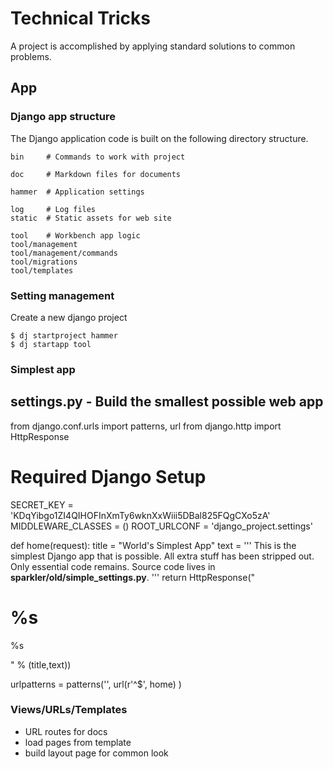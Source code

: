 # Technical Tricks

A project is accomplished by applying standard solutions to common problems.


## App

### Django app structure

The Django application code is built on the following directory structure.

    bin     # Commands to work with project

    doc     # Markdown files for documents

    hammer  # Application settings

    log     # Log files
    static  # Static assets for web site

    tool    # Workbench app logic
    tool/management
    tool/management/commands
    tool/migrations
    tool/templates


### Setting management

Create a new django project

    $ dj startproject hammer
    $ dj startapp tool


### Simplest app

settings.py   - Build the smallest possible web app
-----------

from django.conf.urls import patterns, url
from django.http import HttpResponse

# Required Django Setup
SECRET_KEY = 'KDqYibgo1ZI4QIHOFInXmTy6wknXxWiii5DBal825FQgCXo5zA'
MIDDLEWARE_CLASSES = ()
ROOT_URLCONF = 'django_project.settings'

def home(request):
    title = "World's Simplest App"
    text = '''
    This is the simplest Django app that is possible. All extra stuff has
    been stripped out. Only essential code remains. Source code lives
    in <b>sparkler/old/simple_settings.py</b>.
    '''
    return HttpResponse("<h1>%s</h1><p>%s</p>" % (title,text))

urlpatterns = patterns('',
    url(r'^$', home)
)



### Views/URLs/Templates

* URL routes for docs
* load pages from template
* build layout page for common look

